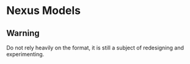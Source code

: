 # Nexus Models

## Warning
Do not rely heavily on the format, it is still a subject of redesigning and experimenting.

